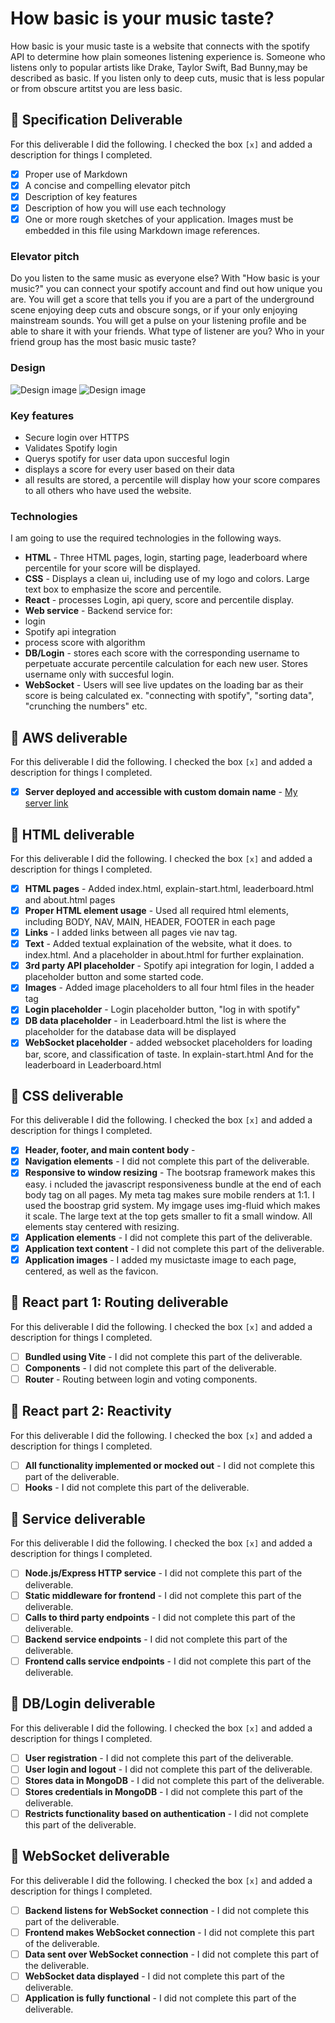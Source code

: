 # How basic is your music taste?

How basic is your music taste is a website that connects with the spotify API to determine how plain someones listening experience is. Someone who listens only to popular artists like Drake, Taylor Swift, Bad Bunny,may be described as basic. If you listen only to deep cuts, music that is less popular or from obscure artitst you are less basic.



## 🚀 Specification Deliverable


For this deliverable I did the following. I checked the box `[x]` and added a description for things I completed.

- [x] Proper use of Markdown
- [x] A concise and compelling elevator pitch
- [x] Description of key features
- [x] Description of how you will use each technology
- [x] One or more rough sketches of your application. Images must be embedded in this file using Markdown image references.

### Elevator pitch


Do you listen to the same music as everyone else? With "How basic is your music?" you can connect your spotify account and find out how unique you are. You will get a score that tells you if you are a part of the underground scene enjoying deep cuts and obscure songs, or if your only enjoying mainstream sounds. You will get a pulse on your listening profile and be able to share it with your friends. What type of listener are you? Who in your friend group has the most basic music taste?



### Design

![Design image](design1.png)
![Design image](design2.png)



### Key features
- Secure login over HTTPS
- Validates Spotify login
- Querys spotify for user data upon succesful login
- displays a score for every user based on their data
- all results are stored, a percentile will display how your score compares to all others who have used the website.


### Technologies

I am going to use the required technologies in the following ways.

- **HTML** - Three HTML pages, login, starting page, leaderboard where percentile for your score will be displayed.
- **CSS** - Displays a clean ui, including use of my logo and colors. Large text box to emphasize the score and percentile.
- **React** - processes Login, api query, score and percentile display.
- **Web service** - Backend service for:
- login
- Spotify api integration
- process score with algorithm
- **DB/Login** - stores each score with the corresponding username to perpetuate accurate percentile calculation for each new user. Stores username only with succesful login.
- **WebSocket** - Users will see live updates on the loading bar as their score is being calculated ex. "connecting with spotify", "sorting data", "crunching the numbers" etc.

## 🚀 AWS deliverable

For this deliverable I did the following. I checked the box `[x]` and added a description for things I completed.

- [x] **Server deployed and accessible with custom domain name** - [My server link](https://musictaste.click/)

## 🚀 HTML deliverable

For this deliverable I did the following. I checked the box `[x]` and added a description for things I completed.

- [x] **HTML pages** - Added index.html, explain-start.html, leaderboard.html and about.html pages
- [x] **Proper HTML element usage** - Used all required html elements, including BODY, NAV, MAIN, HEADER, FOOTER in each page
- [x] **Links** - I added links between all pages vie nav tag.
- [x] **Text** - Added textual explaination of the website, what it does. to index.html. And a placeholder in about.html for further explaination. 
- [x] **3rd party API placeholder** - Spotify api integration for login, I added a placeholder button and some started code.
- [x] **Images** - Added image placeholders to all four html files in the header tag
- [x] **Login placeholder** - Login placeholder button, "log in with spotify"
- [x] **DB data placeholder** - in Leaderboard.html the list is where the placeholder for the database data will be displayed
- [x] **WebSocket placeholder** - added websocket placeholders for loading bar, score, and classification of taste. In explain-start.html And for the leaderboard in Leaderboard.html

## 🚀 CSS deliverable

For this deliverable I did the following. I checked the box `[x]` and added a description for things I completed.

- [x] **Header, footer, and main content body** - 
- [x] **Navigation elements** - I did not complete this part of the deliverable.
- [x] **Responsive to window resizing** - The bootsrap framework makes this easy. i ncluded the javascript responsiveness bundle at the end of each body tag on all pages. My meta tag makes sure mobile renders at 1:1. I used the boostrap grid system. My imgage uses img-fluid which makes it scale. The large text at the top gets smaller to fit a small window. All elements stay centered with resizing.
- [x] **Application elements** - I did not complete this part of the deliverable.
- [x] **Application text content** - I did not complete this part of the deliverable.
- [x] **Application images** - I added my musictaste image to each page, centered, as well as the favicon.

## 🚀 React part 1: Routing deliverable

For this deliverable I did the following. I checked the box `[x]` and added a description for things I completed.

- [ ] **Bundled using Vite** - I did not complete this part of the deliverable.
- [ ] **Components** - I did not complete this part of the deliverable.
- [ ] **Router** - Routing between login and voting components.

## 🚀 React part 2: Reactivity

For this deliverable I did the following. I checked the box `[x]` and added a description for things I completed.

- [ ] **All functionality implemented or mocked out** - I did not complete this part of the deliverable.
- [ ] **Hooks** - I did not complete this part of the deliverable.

## 🚀 Service deliverable

For this deliverable I did the following. I checked the box `[x]` and added a description for things I completed.

- [ ] **Node.js/Express HTTP service** - I did not complete this part of the deliverable.
- [ ] **Static middleware for frontend** - I did not complete this part of the deliverable.
- [ ] **Calls to third party endpoints** - I did not complete this part of the deliverable.
- [ ] **Backend service endpoints** - I did not complete this part of the deliverable.
- [ ] **Frontend calls service endpoints** - I did not complete this part of the deliverable.

## 🚀 DB/Login deliverable

For this deliverable I did the following. I checked the box `[x]` and added a description for things I completed.

- [ ] **User registration** - I did not complete this part of the deliverable.
- [ ] **User login and logout** - I did not complete this part of the deliverable.
- [ ] **Stores data in MongoDB** - I did not complete this part of the deliverable.
- [ ] **Stores credentials in MongoDB** - I did not complete this part of the deliverable.
- [ ] **Restricts functionality based on authentication** - I did not complete this part of the deliverable.

## 🚀 WebSocket deliverable

For this deliverable I did the following. I checked the box `[x]` and added a description for things I completed.

- [ ] **Backend listens for WebSocket connection** - I did not complete this part of the deliverable.
- [ ] **Frontend makes WebSocket connection** - I did not complete this part of the deliverable.
- [ ] **Data sent over WebSocket connection** - I did not complete this part of the deliverable.
- [ ] **WebSocket data displayed** - I did not complete this part of the deliverable.
- [ ] **Application is fully functional** - I did not complete this part of the deliverable.
